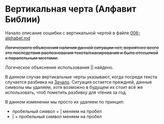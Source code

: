 # Вертикальная черта (Алфавит Библии)

Начало описание оошибки с вертикальной чертой в файле [006-alphabet.md](https://github.com/sopov/rst/blob/master/issues/006-alphabet.md)

~~Логического объяснения наличия данной ситуации нет, вероятнее всего это последствия распознования текста/сканирования и было отссылкой к паралельным местами.~~

Логическое объяснение использования || найдено.

В данном случае вертикальные черты указывают, когда посреди текста случается разбивка на [Зачало](https://ru.wikipedia.org/wiki/%D0%97%D0%B0%D1%87%D0%B0%D0%BB%D0%BE). Ситуация остается преждней, данные символы мы удаляем, хотя возможно в будущем их стоит всё же использовать, чтоб пометить разбивку для чтения за год.

В данном изменении мы просто их удаляем по принцип:

* пробельный символ + | меняем на пробел
* | + пробельный символ меняем на пробел
